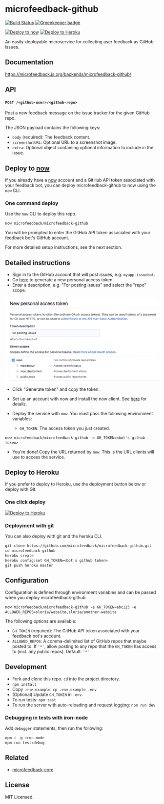 # microfeedback-github

[![Build Status](https://travis-ci.org/microfeedback/microfeedback-github.svg?branch=master)](https://travis-ci.org/microfeedback/microfeedback-github)
[![Greenkeeper badge](https://badges.greenkeeper.io/microfeedback/microfeedback-github.svg)](https://greenkeeper.io/)

[![Deploy to now](https://deploy.now.sh/static/button.svg)](https://deploy.now.sh/?repo=https://github.com/microfeedback/microfeedback-github&&env=GH_TOKEN)
[![Deploy to Heroku](https://www.herokucdn.com/deploy/button.svg)](https://heroku.com/deploy)

An easily-deployable microservice for collecting user feedback as GitHub issues.

## Documentation

https://microfeedback.js.org/backends/microfeedback-github/

## API

#### `POST /<github-user>/<github-repo>`

Post a new feedback message on the issue tracker for the given GitHub
repo.

The JSON payload contains the following keys:

- `body` (required): The feedback content.
- `screenshotURL`: Optional URL to a screenshot image.
- `extra`: Optional object containing optional information to include in the issue.

## Deploy to [now](https://zeit.co/now)

If you already have a [now](https://zeit.co/now) account and a GitHub
API token associated with your feedback bot, you can deploy
microfeedback-github to now using the `now` CLI.

### One command deploy

Use the `now` CLI to deploy this repo. 

```
now microfeedback/microfeedback-github
```

You will be prompted to enter the GitHub API token associated
with your feedback bot's GitHub account.

For more detailed setup instructions, see the next section.

## Detailed instructions

- Sign in to the GitHub account that will post issues, e.g. `myapp-issuebot`.
- Go [here](https://github.com/settings/tokens/new) to generate a new personal access token.
- Enter a description, e.g. "For posting issues" and select the "repo" scope.

![](media/personal-access-token.png)

- Click "Generate token" and copy the token.

- Set up an account with now and install the now client. See [here](https://zeit.co/now) for details.
- Deploy the service with `now`. You must pass the following environment variables:
  - `GH_TOKEN`: The access token you just created.

```
now microfeedback/microfeedback-github -e GH_TOKEN=<bot's github token>
```

- You're done! Copy the URL returned by `now`. This is the URL clients will use to access the service.

## Deploy to Heroku

If you prefer to deploy to Heroku, use the deployment button below or
deploy with Git.

### One click deploy

[![Deploy to Heroku](https://www.herokucdn.com/deploy/button.svg)](https://heroku.com/deploy)

### Deployment with git

You can also deploy with git and the heroku CLI.

```
git clone https://github.com/microfeedback/microfeedback-github.git
cd microfeedback-github
heroku create
heroku config:set GH_TOKEN=<bot's github token>
git push heroku master
```

## Configuration

Configuration is defined through environment variables and can be passed
when you deploy microfeedback-github.

```
now microfeedback/microfeedback-github -e GH_TOKEN=abc123 -e ALLOWED_REPOS=sloria/website,sloria/another-website
```

The following options are available:

- `GH_TOKEN` (required): The GitHub API token associated with your
                         feedback bot's account.
- `ALLOWED_REPOS`: A comma-delimited list of GitHub repos that maybe
                    posted to. If `'*'`, allow posting to any repo
                    that the `GH_TOKEN` has access to (incl. any
                    public repos). Default: `'*'`

## Development

* Fork and clone this repo. `cd` into the project directory.
* `npm install`
* Copy `.env.example`: `cp .env.example .env`
* (Optional) Update `GH_TOKEN` in `.env`.
* To run tests: `npm test`
* To run the server with auto-reloading and request logging: `npm run dev`

### Debugging in tests with iron-node

Add `debugger` statements, then run the following:

```
npm i -g iron-node
npm run test:debug
```

## Related

- [microfeedback-core](https://github.com/microfeedback/microfeedback-core)

## License

MIT Licensed.
